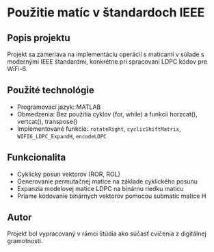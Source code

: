 # Použitie matíc v štandardoch IEEE

## Popis projektu
Projekt sa zameriava na implementáciu operácií s maticami v súlade s modernými IEEE štandardmi, konkrétne pri spracovaní LDPC kódov pre WiFi-6.

## Použité technológie
- Programovací jazyk: MATLAB
- Obmedzenia: Bez použitia cyklov (for, while) a funkcií horzcat(), vertcat(), transpose()
- Implementované funkcie: `rotateRight`, `cyclicShiftMatrix`, `WIFI6_LDPC_ExpandH`, `encodeLDPC`

## Funkcionalita
- Cyklický posun vektorov (ROR, ROL)
- Generovanie permutačnej matice na základe cyklického posunu
- Expanzia modelovej matice LDPC na binárnu riedku maticu
- Priame kódovanie binárnych vektorov pomocou submatíc matice H

## Autor
Projekt bol vypracovaný v rámci štúdia ako súčasť cvičenia z digitálnej gramotnosti.
